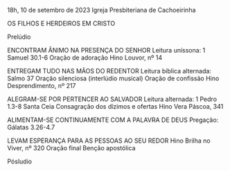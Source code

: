 18h, 10 de setembro de 2023
Igreja Presbiteriana de Cachoeirinha

OS FILHOS E HERDEIROS EM CRISTO

Prelúdio

ENCONTRAM ÂNIMO NA PRESENÇA DO SENHOR
Leitura uníssona: 1 Samuel 30.1-6
Oração de adoração
Hino Louvor, nº 14

ENTREGAM TUDO NAS MÃOS DO REDENTOR
Leitura bíblica alternada: Salmo 37
Oração silenciosa (interlúdio musical)
Oração de confissão
Hino Desprendimento, nº 217

ALEGRAM-SE POR PERTENCER AO SALVADOR
Leitura alternada: 1 Pedro 1.3-8
Santa Ceia
Consagração dos dízimos e ofertas
Hino Vera Páscoa, 341

ALIMENTAM-SE CONTINUAMENTE COM A PALAVRA DE DEUS
Pregação: Gálatas 3.26-4.7

LEVAM ESPERANÇA PARA AS PESSOAS AO SEU REDOR
Hino Brilha no Viver, nº 320
Oração final
Benção apostólica

Pósludio